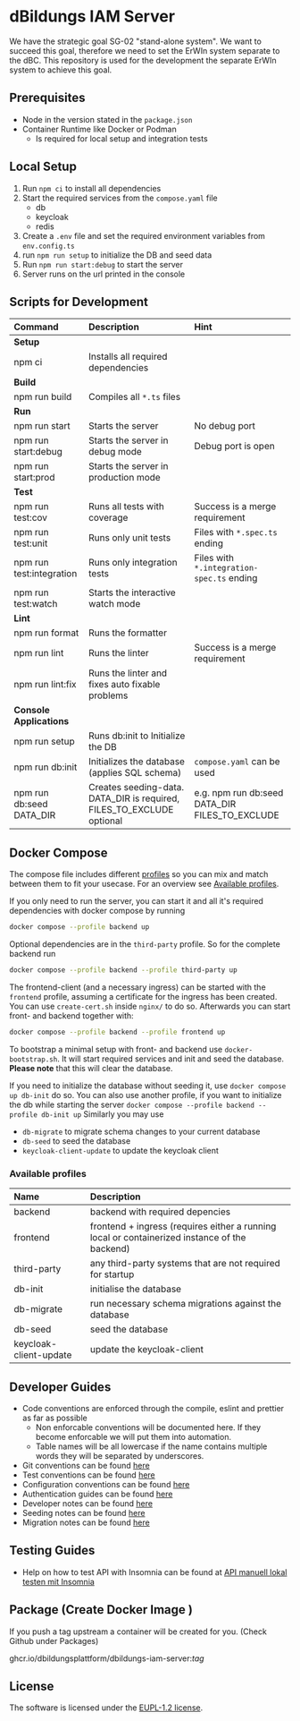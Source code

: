 # dBildungs IAM Server

We have the strategic goal SG-02 "stand-alone system". We want to succeed this goal, therefore we need to set the ErWIn system separate to the dBC. This repository is used for the development the separate ErWIn system to achieve this goal.

## Prerequisites

- Node in the version stated in the `package.json`
- Container Runtime like Docker or Podman
    - Is required for local setup and integration tests

## Local Setup

1. Run `npm ci` to install all dependencies
2. Start the required services from the `compose.yaml` file
    - db
    - keycloak
    - redis
3. Create a `.env` file and set the required environment variables from `env.config.ts`
4. run `npm run setup` to initialize the DB and seed data
5. Run `npm run start:debug` to start the server
6. Server runs on the url printed in the console

## Scripts for Development

| Command                  | Description                                                           | Hint                                           |
| :----------------------- | :-------------------------------------------------------------------- | :--------------------------------------------- |
| **Setup**                |                                                                       |                                                |
| npm ci                   | Installs all required dependencies                                    |                                                |
| **Build**                |                                                                       |                                                |
| npm run build            | Compiles all `*.ts` files                                             |                                                |
| **Run**                  |                                                                       |                                                |
| npm run start            | Starts the server                                                     | No debug port                                  |
| npm run start:debug      | Starts the server in debug mode                                       | Debug port is open                             |
| npm run start:prod       | Starts the server in production mode                                  |                                                |
| **Test**                 |                                                                       |                                                |
| npm run test:cov         | Runs all tests with coverage                                          | Success is a merge requirement                 |
| npm run test:unit        | Runs only unit tests                                                  | Files with `*.spec.ts` ending                  |
| npm run test:integration | Runs only integration tests                                           | Files with `*.integration-spec.ts` ending      |
| npm run test:watch       | Starts the interactive watch mode                                     |                                                |
| **Lint**                 |                                                                       |                                                |
| npm run format           | Runs the formatter                                                    |                                                |
| npm run lint             | Runs the linter                                                       | Success is a merge requirement                 |
| npm run lint:fix         | Runs the linter and fixes auto fixable problems                       |                                                |
| **Console Applications** |                                                                       |                                                |
| npm run setup            | Runs db:init to Initialize the DB                                     |                                                |
| npm run db:init          | Initializes the database (applies SQL schema)                         | `compose.yaml` can be used                     |
| npm run db:seed DATA_DIR | Creates seeding-data. DATA_DIR is required, FILES_TO_EXCLUDE optional | e.g. npm run db:seed DATA_DIR FILES_TO_EXCLUDE |

## Docker Compose

The compose file includes different [profiles](https://docs.docker.com/compose/how-tos/profiles/) so you can mix and match between them to fit your usecase. For an overview see [Available profiles](#available-profiles).

If you only need to run the server, you can start it and all it's required dependencies with docker compose by running

```sh
docker compose --profile backend up
```

Optional dependencies are in the `third-party` profile. So for the complete backend run

```sh
docker compose --profile backend --profile third-party up
```

The frontend-client (and a necessary ingress) can be started with the `frontend` profile, assuming a certificate for the ingress has been created. You can use `create-cert.sh` inside `nginx/` to do so. Afterwards you can start front- and backend together with:

```sh
docker compose --profile backend --profile frontend up
```

To bootstrap a minimal setup with front- and backend use `docker-bootstrap.sh`. It will start required services and init and seed the database. **Please note** that this will clear the database.

If you need to initialize the database without seeding it, use `docker compose up db-init` do so.
You can also use another profile, if you want to initialize the db while starting the server `docker compose --profile backend --profile db-init up`
Similarly you may use

- `db-migrate` to migrate schema changes to your current database
- `db-seed` to seed the database
- `keycloak-client-update` to update the keycloak client

### Available profiles

| Name                   | Description                                                                                   |
| :--------------------- | :-------------------------------------------------------------------------------------------- |
| backend                | backend with required depencies                                                               |
| frontend               | frontend + ingress (requires either a running local or containerized instance of the backend) |
| third-party            | any third-party systems that are not required for startup                                     |
| db-init                | initialise the database                                                                       |
| db-migrate             | run necessary schema migrations against the database                                          |
| db-seed                | seed the database                                                                             |
| keycloak-client-update | update the keycloak-client                                                                    |

## Developer Guides

- Code conventions are enforced through the compile, eslint and prettier as far as possible
    - Non enforcable conventions will be documented here. If they become enforcable we will put them into
      automation.
    - Table names will be all lowercase if the name contains multiple words they will be separated by
      underscores.
- Git conventions can be found [here](./docs/git.md)
- Test conventions can be found [here](./docs/tests.md)
- Configuration conventions can be found [here](./docs/config.md)
- Authentication guides can be found [here](./docs/auth.md)
- Developer notes can be found [here](./docs/developer-notes.md)
- Seeding notes can be found [here](./docs/seeding.md)
- Migration notes can be found [here](./docs/migration.md)

## Testing Guides

- Help on how to test API with Insomnia can be found at [API manuell lokal testen mit Insomnia](./docs/test-api-with-insomnia.md)

## Package (Create Docker Image )

If you push a tag upstream a container will be created for you. (Check Github under Packages)

ghcr.io/dbildungsplattform/dbildungs-iam-server:_tag_

## License

The software is licensed under the [EUPL-1.2 license](./LICENSE).
